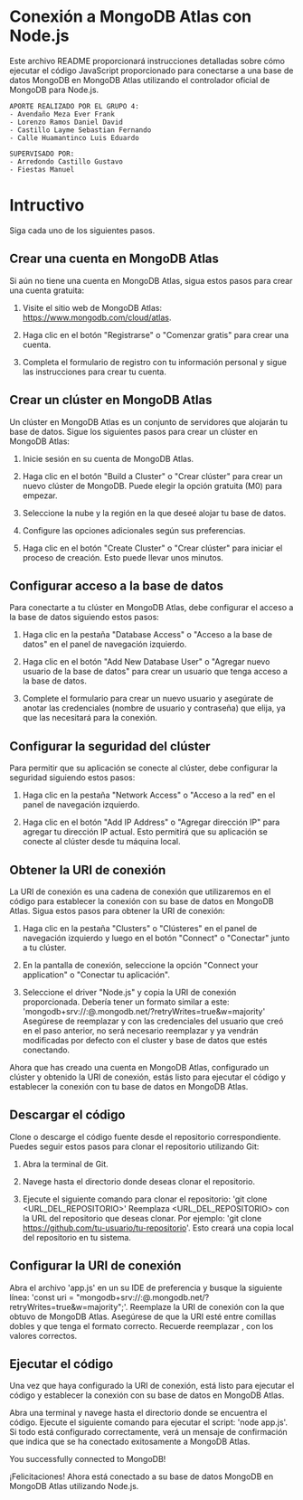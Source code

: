 # Conexión a MongoDB Atlas con Node.js
Este archivo README proporcionará instrucciones detalladas sobre cómo ejecutar el código JavaScript proporcionado para conectarse a una base de datos MongoDB en MongoDB Atlas utilizando el controlador oficial de MongoDB para Node.js.
 
	APORTE REALIZADO POR EL GRUPO 4:
	- Avendaño Meza Ever Frank
	- Lorenzo Ramos Daniel David
	- Castillo Layme Sebastian Fernando
	- Calle Huamantinco Luis Eduardo
 
	SUPERVISADO POR:
	- Arredondo Castillo Gustavo 
	- Fiestas Manuel
# Intructivo
Siga cada uno de los siguientes pasos.

## Crear una cuenta en MongoDB Atlas
Si aún no tiene una cuenta en MongoDB Atlas, sigua estos pasos para crear una cuenta gratuita:

1. Visite el sitio web de MongoDB Atlas: https://www.mongodb.com/cloud/atlas.

2. Haga clic en el botón "Registrarse" o "Comenzar gratis" para crear una cuenta.

3. Completa el formulario de registro con tu información personal y sigue las instrucciones para crear tu cuenta.

## Crear un clúster en MongoDB Atlas
Un clúster en MongoDB Atlas es un conjunto de servidores que alojarán tu base de datos. Sigue los siguientes pasos para crear un clúster en MongoDB Atlas:

1. Inicie sesión en su cuenta de MongoDB Atlas.

2. Haga clic en el botón "Build a Cluster" o "Crear clúster" para crear un nuevo clúster de MongoDB. Puede elegir la opción gratuita (M0) para empezar.

3. Seleccione la nube y la región en la que deseé alojar tu base de datos.

4. Configure las opciones adicionales según sus preferencias.

5. Haga clic en el botón "Create Cluster" o "Crear clúster" para iniciar el proceso de creación. Esto puede llevar unos minutos.

## Configurar acceso a la base de datos
Para conectarte a tu clúster en MongoDB Atlas, debe configurar el acceso a la base de datos siguiendo estos pasos:

1. Haga clic en la pestaña "Database Access" o "Acceso a la base de datos" en el panel de navegación izquierdo.

2. Haga clic en el botón "Add New Database User" o "Agregar nuevo usuario de la base de datos" para crear un usuario que tenga acceso a la base de datos.

3. Complete el formulario para crear un nuevo usuario y asegúrate de anotar las credenciales (nombre de usuario y contraseña) que elija, ya que las necesitará para la conexión.

## Configurar la seguridad del clúster
Para permitir que su aplicación se conecte al clúster, debe configurar la seguridad siguiendo estos pasos:

1. Haga clic en la pestaña "Network Access" o "Acceso a la red" en el panel de navegación izquierdo.

2. Haga clic en el botón "Add IP Address" o "Agregar dirección IP" para agregar tu dirección IP actual. Esto permitirá que su aplicación se conecte al clúster desde tu máquina local.

## Obtener la URI de conexión
La URI de conexión es una cadena de conexión que utilizaremos en el código para establecer la conexión con su base de datos en MongoDB Atlas. Sigua estos pasos para obtener la URI de conexión:

1. Haga clic en la pestaña "Clusters" o "Clústeres" en el panel de navegación izquierdo y luego en el botón "Connect" o "Conectar" junto a tu clúster.

2. En la pantalla de conexión, seleccione la opción "Connect your application" o "Conectar tu aplicación".

3. Seleccione el driver "Node.js" y copia la URI de conexión proporcionada. Debería tener un formato similar a este:
'mongodb+srv://<username>:<password>@<cluster-name>.mongodb.net/<database>?retryWrites=true&w=majority'
Asegúrese de reemplazar <username> y <password> con las credenciales del usuario que creó en el paso anterior, no será necesario reemplazar <cluster-name> y <database> ya vendrán modificadas por defecto con el cluster y base de datos que estés conectando.

Ahora que has creado una cuenta en MongoDB Atlas, configurado un clúster y obtenido la URI de conexión, estás listo para ejecutar el código y establecer la conexión con tu base de datos en MongoDB Atlas.

## Descargar el código
Clone o descarge el código fuente desde el repositorio correspondiente. Puedes seguir estos pasos para clonar el repositorio utilizando Git:

1. Abra la terminal de Git.

2. Navege hasta el directorio donde deseas clonar el repositorio.

3. Ejecute el siguiente comando para clonar el repositorio: 'git clone <URL_DEL_REPOSITORIO>'
Reemplaza <URL_DEL_REPOSITORIO> con la URL del repositorio que deseas clonar. Por ejemplo: 'git clone https://github.com/tu-usuario/tu-repositorio'.
Esto creará una copia local del repositorio en tu sistema.

## Configurar la URI de conexión
Abra el archivo 'app.js' en un su IDE de preferencia y busque la siguiente línea:
'const uri = "mongodb+srv://<username>:<password>@<cluster-name>.mongodb.net/<database>?retryWrites=true&w=majority";'.
Reemplaze la URI de conexión con la que obtuvo de MongoDB Atlas. Asegúrese de que la URI esté entre comillas dobles y que tenga el formato correcto. Recuerde reemplazar <username>, <password> con los valores correctos.

## Ejecutar el código
Una vez que haya configurado la URI de conexión, está listo para ejecutar el código y establecer la conexión con su base de datos en MongoDB Atlas.

Abra una terminal y navege hasta el directorio donde se encuentra el código. Ejecute el siguiente comando para ejecutar el script: 'node app.js'.
Si todo está configurado correctamente, verá un mensaje de confirmación que indica que se ha conectado exitosamente a MongoDB Atlas.

You successfully connected to MongoDB!

¡Felicitaciones! Ahora está conectado a su base de datos MongoDB en MongoDB Atlas utilizando Node.js.

